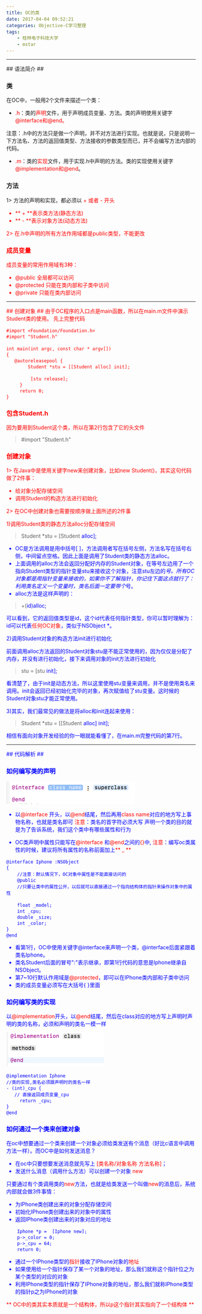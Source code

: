 ```yaml
---
title: OC的类
date: 2017-04-04 09:52:21
categories: Objective-C学习整理
tags:
    - 桂林电子科技大学
    - mstar
---
```

<hr>
## 语法简介 ##

### 类 ###
在OC中，一般用2个文件来描述一个类：

* <font color="red">.h</font>：类的<font color="red">声明</font>文件，用于声明成员变量、方法。类的声明使用关键字<font color="red">@interface和@end。</font>

注意：.h中的方法只是做一个声明，并不对方法进行实现。也就是说，只是说明一下方法名、方法的返回值类型、方法接收的参数类型而已，并不会编写方法内部的代码。

* <font color="red">.m</font>：类的<font color="red">实现</font>文件，用于实现.h中声明的方法。类的实现使用关键字<font color="red">@implementation和@end</font>。


### 方法 ###

1> 方法的声明和实现，都必须以 <font color="red">+ 或者 <font color="red">- 开头

* <font color="red"> ** + **</font>表示<font color="red">类</font>方法(<font color="red">静态</font>方法)
* <font color="red">** - **</font>表示<font color="red">对象</font>方法(<font color="red">动态</font>方法)

2> 在.h中声明的所有方法作用域都是public类型，不能更改


### 成员变量 ###

成员变量的常用作用域有3种：

* @<font color="red">public</font> 全局都可以访问
* @<font color="red">protected</font> 只能在类内部和子类中访问
* @<font color="red">private</font> 只能在类内部访问

<hr>
## 创建对象 ##
由于OC程序的入口点是main函数，所以在main.m文件中演示Student类的使用。
先上完整代码

```obj-c
#import <Foundation/Foundation.h>
#import "Student.h"

int main(int argc, const char * argv[])
{
   @autoreleasepool {
        Student *stu = [[Student alloc] init];

         [stu release];
     }
     return 0;
}
```
### 包含Student.h ###

因为要用到Student这个类，所以在第2行包含了它的头文件

> #import "Student.h"

### 创建对象 ###

1> 在Java中是使用关键字new来创建对象，比如new Student()，其实这句代码做了2件事：
* 给对象分配存储空间
* 调用Student的构造方法进行初始化

2> 在OC中创建对象也需要按顺序做上面所述的2件事

1)调用Student类的静态方法alloc分配存储空间

> Student *stu = [Student <font color="blue">alloc<font>];

* OC是方法调用是用中括号[ ]，方法调用者写在括号左侧，方法名写在括号右侧，中间留点空格。因此上面是调用了Student类的静态方法alloc。
* 上面调用的alloc方法会返回分配好内存的Student对象，在等号左边用了一个指向Student类型的<font color="blue">指针变量</font>stu来接收这个对象，注意stu左边的<font color="red">*</font>号。所有OC对象都是用指针变量来接收的，如果你不了解指针，你记住下面这点就行了：利用类名定义一个变量时，类名后面一定要带个<font color="red">*</font>号。
* alloc方法是这样声明的：

> +(<font color="blue">id<font>)alloc;

可以看到，它的返回值类型是id，这个id代表任何指针类型，你可以暂时理解为：id可以代表<font color="red">任何OC对象</font>，类似于NSObject *。


2)调用Student对象的构造方法init进行初始化

前面调用alloc方法返回的Student对象stu是不能正常使用的，因为仅仅是分配了内存，并没有进行初始化，接下来调用对象的init方法进行初始化

> stu = [stu <font color="blue">init<font>];

看清楚了，由于init是动态方法，所以这里使用stu变量来调用，并不是使用类名来调用。init会返回已经初始化完毕的对象，再次赋值给了stu变量。这时候的Student对象stu才能正常使用。


3)其实，我们最常见的做法是将alloc和init连起来使用：

> Student *stu = [[Student <font color="blue">alloc] init<font>];

相信有面向对象开发经验的你一眼就能看懂了，在main.m完整代码的第7行。


<hr>
## 代码解析 ##

### 如何编写类的声明 ###
![oc_class1](OC-class/oc_class1.png)
* 以<font color="red">@interface </font>开头，以<font color="red">@end</font>结尾，然后再用<font color="red">class name</font>对应的地方写上事物名称，也就是类名即可
<font color="red">注意</font>：类名的首字符必须大写
 声明一个类的目的就是为了告诉系统，我们这个类中有哪些属性和行为

* OC类声明中属性只能写在<font color="red">@interface</font> 和<font color="red">@end</font>之间的<font color="red">{}</font>中,
<font color="red">注意</font>：编写oc类属性的时候，建议将所有属性的名称前面加上<font color="red">** _ **</font>

```obj-c
@interface Iphone :NSObject
{
    //注意：默认情况下，OC对象中属性是不能直接访问的
    @public
    //只要让类中的属性公开，以后就可以直接通过一个指向结构体的指针来操作对象中的属性

    float _model;
    int _cpu;
    double _size;
    int _color;
}
@end
```
* 看第1行，OC中使用关键字@interface来声明一个类，@interface后面紧跟着类名Iphone。
* 类名Student后面的冒号":"表示继承，即第1行代码的意思是Iphone继承自NSObject。
* 第7~10行默认作用域是<font color="red">@protected</font>，即可以在IPhone类内部和子类中访问
* 类的成员变量必须写在大括号{ }里面

### 如何编写类的实现 ###
 以<font color="red">@implementation</font>开头，以<font color="red">@end</font>结尾，然后在class对应的地方写上声明时声明的类的名称，必须和声明的类名一模一样

![oc_class2](OC-class/oc_class2.png)

```obj-c
@implementation Iphone
//类的实现,类名必须跟声明时的类名一样
- (int)_cpu {
   // 直接返回成员变量_cpu
     return _cpu;
}
@end
```

### 如何通过一个类来创建对象 ###
在oc中想要通过一个类来创建一个对象必须给类发送有个消息（好比c语言中调用方法一样）。而OC中是如何发送消息？

* 在oc中只要想要发送消息就先写上 <font color="red">[类名称/对象名称 方法名称]</font>；
* 发送什么消息（调用什么方法）可以创建一个对象 <font color="red">new</font>

只要通过有个类调用类的<font color="red">new</font>方法，也就是给类发送一个叫做<font color="red">new</font>的消息后，系统内部就会做3件事情：
* 为IPhone类创建出来的对象分配存储空间
* 初始化IPhone类创建出来的对象中的属性
* 返回IPhone类创建出来的对象对应的地址

```obj-c
    Iphone *p =  [Iphone new];
    p->_color = 0;
    p->_cpu = 64;
    return 0;
```

* 通过一个IPhone类型的<font color="red">指针</font>接收了IPhone对象的<font color="red">地址</font>
* 如果使用给一个指针保存了某一个对象的地址，那么我们就称这个指针位之为某个类型的对应的对象
* 利用IPhone类型的指针保存了IPhone对象的地址，那么我们就称IPhone类型的指针p之为IPhone的对象

<font color="red">** OC中的类其实本质就是一个结构体，所以p这个指针其实指向了一个结构体 **</font>
